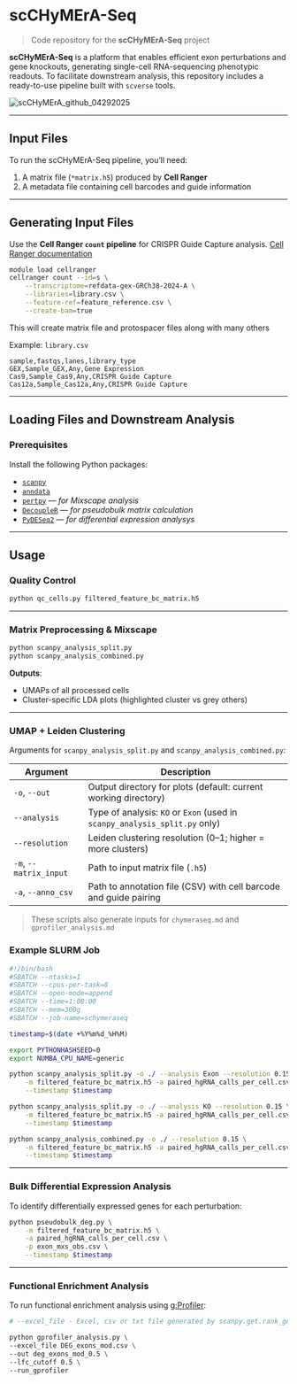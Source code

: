 # **scCHyMErA-Seq**
> Code repository for the **scCHyMErA-Seq** project

**scCHyMErA-Seq** is a platform that enables efficient exon perturbations and gene knockouts, generating single-cell RNA-sequencing phenotypic readouts. To facilitate downstream analysis, this repository includes a ready-to-use pipeline built with `scverse` tools.


![scCHyMErA_github_04292025](https://github.com/user-attachments/assets/19d18bc6-d0f5-40e9-8ec5-14affe961d82)


---

## Input Files

To run the scCHyMErA-Seq pipeline, you’ll need:

1. A matrix file (`*matrix.h5`) produced by **Cell Ranger**
2. A metadata file containing cell barcodes and guide information

---

## Generating Input Files

Use the **Cell Ranger `count` pipeline** for CRISPR Guide Capture analysis.
 [Cell Ranger documentation](https://www.10xgenomics.com/support/software/cell-ranger/8.0/analysis/running-pipelines/cr-gex-count)

```bash
module load cellranger
cellranger count --id=s \
    --transcriptome=refdata-gex-GRCh38-2024-A \
    --libraries=library.csv \
    --feature-ref=feature_reference.csv \
    --create-bam=true
```
This will create matrix file and protospacer files along with many others


Example: `library.csv`
```csv
sample,fastqs,lanes,library_type
GEX,Sample_GEX,Any,Gene Expression
Cas9,Sample_Cas9,Any,CRISPR Guide Capture
Cas12a,Sample_Cas12a,Any,CRISPR Guide Capture
```
---

## Loading Files and Downstream Analysis

### Prerequisites

Install the following Python packages:

- [`scanpy`](https://github.com/scverse/scanpy)
- [`anndata`](https://github.com/scverse/anndata)
- [`pertpy`](https://github.com/scverse/pertpy) — *for Mixscape analysis*
- [`DecoupleR`](https://decoupler-py.readthedocs.io/en/latest/installation.html) — *for pseudobulk matrix calculation*
- [`PyDESeq2`](https://pydeseq2.readthedocs.io/en/stable/usage/installation.html) — *for differential expression analysys*


---

## Usage

### Quality Control

```bash
python qc_cells.py filtered_feature_bc_matrix.h5
```

---


### Matrix Preprocessing & Mixscape

```bash
python scanpy_analysis_split.py
python scanpy_analysis_combined.py
```

**Outputs**:
- UMAPs of all processed cells
- Cluster-specific LDA plots (highlighted cluster vs grey others)

---

### UMAP + Leiden Clustering

Arguments for `scanpy_analysis_split.py` and `scanpy_analysis_combined.py`:

| Argument               | Description                                                                 |
|------------------------|-----------------------------------------------------------------------------|
| `-o`, `--out`          | Output directory for plots (default: current working directory)             |
| `--analysis`           | Type of analysis: `KO` or `Exon` (used in `scanpy_analysis_split.py` only) |
| `--resolution`         | Leiden clustering resolution (0–1; higher = more clusters)                  |
| `-m`, `--matrix_input` | Path to input matrix file (`.h5`)                                           |
| `-a`, `--anno_csv`     | Path to annotation file (CSV) with cell barcode and guide pairing           |

> These scripts also generate inputs for `chymeraseq.md` and `gprofiler_analysis.md`


### Example SLURM Job

```bash
#!/bin/bash
#SBATCH --ntasks=1
#SBATCH --cpus-per-task=8
#SBATCH --open-mode=append
#SBATCH --time=1:00:00
#SBATCH --mem=300g
#SBATCH --job-name=schymeraseq

timestamp=$(date +%Y%m%d_%H%M)

export PYTHONHASHSEED=0
export NUMBA_CPU_NAME=generic

python scanpy_analysis_split.py -o ./ --analysis Exon --resolution 0.15 \
    -m filtered_feature_bc_matrix.h5 -a paired_hgRNA_calls_per_cell.csv \
    --timestamp $timestamp

python scanpy_analysis_split.py -o ./ --analysis KO --resolution 0.15 \
    -m filtered_feature_bc_matrix.h5 -a paired_hgRNA_calls_per_cell.csv \
    --timestamp $timestamp

python scanpy_analysis_combined.py -o ./ --resolution 0.15 \
    -m filtered_feature_bc_matrix.h5 -a paired_hgRNA_calls_per_cell.csv \
    --timestamp $timestamp
```

---

### Bulk Differential Expression Analysis

To identify differentially expressed genes for each perturbation:

```bash
python pseudobulk_deg.py \
    -m filtered_feature_bc_matrix.h5 \
    -a paired_hgRNA_calls_per_cell.csv \
    -p exon_mxs_obs.csv \
    --timestamp $timestamp
```

---

### Functional Enrichment Analysis

To run functional enrichment analysis using [g:Profiler](https://biit.cs.ut.ee/gprofiler/gost):

```bash
# --excel_file - Excel, csv or txt file generated by scanpy.get.rank_genes_groups_df()

python gprofiler_analysis.py \
--excel_file DEG_exons_mod.csv \
--out deg_exons_mod_0.5 \
--lfc_cutoff 0.5 \
--run_gprofiler

```
